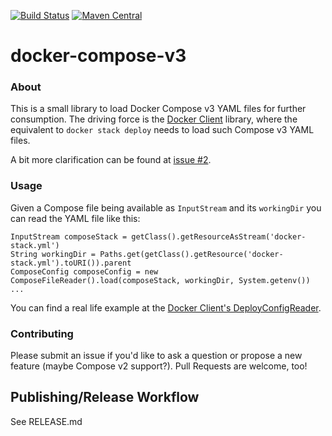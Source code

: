 [![Build Status](https://img.shields.io/github/actions/workflow/status/docker-client/docker-compose-v3/cd.yml?branch=main&style=for-the-badge)](https://github.com/docker-client/docker-compose-v3/actions)
[![Maven Central](https://img.shields.io/maven-central/v/de.gesellix/docker-compose.svg?style=for-the-badge&maxAge=86400)](https://search.maven.org/search?q=g:de.gesellix%20AND%20a:docker-compose)

# docker-compose-v3

### About

This is a small library to load Docker Compose v3 YAML files for further consumption. The driving force is the [Docker Client](https://github.com/gesellix/docker-client) library, where the equivalent to `docker stack deploy` needs to load such Compose v3 YAML files.

A bit more clarification can be found at [issue #2](https://github.com/docker-client/docker-compose-v3/issues/2).

### Usage

Given a Compose file being available as `InputStream` and its `workingDir` you can read the YAML file like this:

    InputStream composeStack = getClass().getResourceAsStream('docker-stack.yml')
    String workingDir = Paths.get(getClass().getResource('docker-stack.yml').toURI()).parent
    ComposeConfig composeConfig = new ComposeFileReader().load(composeStack, workingDir, System.getenv())
    ...

You can find a real life example at the [Docker Client's DeployConfigReader](https://github.com/gesellix/docker-client/blob/0ee342ef0d766c44909f83cb6fba720ed627fcc5/client/src/main/groovy/de/gesellix/docker/client/stack/DeployConfigReader.groovy#L55).

### Contributing

Please submit an issue if you'd like to ask a question or propose a new feature (maybe Compose v2 support?). Pull Requests are welcome, too!

## Publishing/Release Workflow

See RELEASE.md
